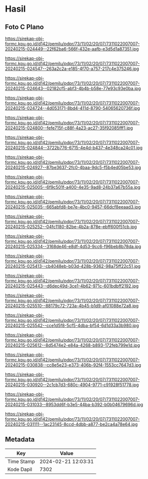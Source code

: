# Hasil

## Foto C Plano

https://sirekap-obj-formc.kpu.go.id/d142/pemilu/pdpr/73/11/02/20/07/7311022007007-20240215-024449--22f62ba6-566f-432e-aafb-e3d5d1a87351.jpg

https://sirekap-obj-formc.kpu.go.id/d142/pemilu/pdpr/73/11/02/20/07/7311022007007-20240215-024547--263a2c2a-e185-4f70-a757-217c4e375246.jpg

https://sirekap-obj-formc.kpu.go.id/d142/pemilu/pdpr/73/11/02/20/07/7311022007007-20240215-024643--02182cf5-abf3-4b4b-b58e-77e93c93e0ba.jpg

https://sirekap-obj-formc.kpu.go.id/d142/pemilu/pdpr/73/11/02/20/07/7311022007007-20240215-024724--4d053171-8bd4-411d-8790-54065620736f.jpg

https://sirekap-obj-formc.kpu.go.id/d142/pemilu/pdpr/73/11/02/20/07/7311022007007-20240215-024800--fefe715f-c88f-4a23-ac27-35f92085fff1.jpg

https://sirekap-obj-formc.kpu.go.id/d142/pemilu/pdpr/73/11/02/20/07/7311022007007-20240215-024844--3722b776-6715-4e4d-b437-4e348ca24c01.jpg

https://sirekap-obj-formc.kpu.go.id/d142/pemilu/pdpr/73/11/02/20/07/7311022007007-20240215-024927--87be3637-2fc0-4baa-9dc5-f5b4ed05be53.jpg

https://sirekap-obj-formc.kpu.go.id/d142/pemilu/pdpr/73/11/02/20/07/7311022007007-20240215-025005--6f9c501f-a400-4e35-9ad8-24b37a67b55a.jpg

https://sirekap-obj-formc.kpu.go.id/d142/pemilu/pdpr/73/11/02/20/07/7311022007007-20240215-025035--665abfd8-be7e-4bc0-9457-66dcf8eeaad3.jpg

https://sirekap-obj-formc.kpu.go.id/d142/pemilu/pdpr/73/11/02/20/07/7311022007007-20240215-025252--04fc1180-82be-4b2a-878e-ebff600f51cb.jpg

https://sirekap-obj-formc.kpu.go.id/d142/pemilu/pdpr/73/11/02/20/07/7311022007007-20240215-025334--3168de46-e8df-4d53-9cc6-f96beb8b78da.jpg

https://sirekap-obj-formc.kpu.go.id/d142/pemilu/pdpr/73/11/02/20/07/7311022007007-20240215-025413--cb4048eb-b03d-428b-9362-98a75ff22c51.jpg

https://sirekap-obj-formc.kpu.go.id/d142/pemilu/pdpr/73/11/02/20/07/7311022007007-20240215-025443--d6dec49d-3ce1-4b62-971c-601bdbff2192.jpg

https://sirekap-obj-formc.kpu.go.id/d142/pemilu/pdpr/73/11/02/20/07/7311022007007-20240215-025510--88179c72-723a-4b45-b1d9-af01088e72a8.jpg

https://sirekap-obj-formc.kpu.go.id/d142/pemilu/pdpr/73/11/02/20/07/7311022007007-20240215-025542--cce1d5f8-5cf5-4dba-bf54-6d1d33a3b980.jpg

https://sirekap-obj-formc.kpu.go.id/d142/pemilu/pdpr/73/11/02/20/07/7311022007007-20240215-025612--8d5474e2-e84a-4268-b893-172feb799e1d.jpg

https://sirekap-obj-formc.kpu.go.id/d142/pemilu/pdpr/73/11/02/20/07/7311022007007-20240215-030838--cc8e5e23-e373-406b-92f4-1553cc7647d3.jpg

https://sirekap-obj-formc.kpu.go.id/d142/pemilu/pdpr/73/11/02/20/07/7311022007007-20240215-030920--2c1cb7d3-680c-4904-9771-c91928f51778.jpg

https://sirekap-obj-formc.kpu.go.id/d142/pemilu/pdpr/73/11/02/20/07/7311022007007-20240215-031033--8953dd6f-b3e5-44ba-b392-b0b04679696d.jpg

https://sirekap-obj-formc.kpu.go.id/d142/pemilu/pdpr/73/11/02/20/07/7311022007007-20240215-031111--1ac23145-8ccd-4dbb-a877-be2ca4a78e64.jpg


## Metadata

| Key        | Value               |
| ---------- | ------------------- |
| Time Stamp | 2024-02-21 12:03:31 |
| Kode Dapil | 7302                |



